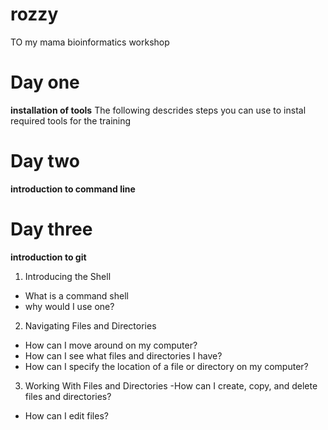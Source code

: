 # rozzy
TO  my mama bioinformatics workshop
# Day one
**installation of tools**
The following descrides steps you can use to instal required tools for the training
# Day two
**introduction to command line**
# Day three
**introduction to git**
1. Introducing the Shell
- What is a command shell 
- why would I use one?
2. Navigating Files and Directories
- How can I move around on my computer?
- How can I see what files and directories I have?
- How can I specify the location of a file or directory on my computer?
3. Working With Files and Directories
-How can I create, copy, and delete files and directories?
- How can I edit files?

